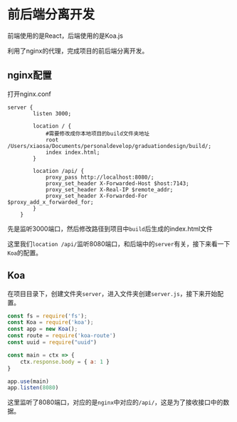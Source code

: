 # 前后端分离开发

前端使用的是React，后端使用的是Koa.js

利用了nginx的代理，完成项目的前后端分离开发。

## nginx配置

打开nginx.conf

```nginx
server {
        listen 3000;

        location / {
            #需要修改成你本地项目的build文件夹地址
            root /Users/xiaosa/Documents/personaldevelop/graduationdesign/build/;
            index index.html;
        }

        location /api/ {
            proxy_pass http://localhost:8080/;
            proxy_set_header X-Forwarded-Host $host:7143;
            proxy_set_header X-Real-IP $remote_addr;
            proxy_set_header X-Forwarded-For $proxy_add_x_forwarded_for;
        }
    }
```

先是监听3000端口，然后修改路径到项目中`build`后生成的index.html文件

这里我们`location /api/`监听8080端口，和后端中的`server`有关，接下来看一下`Koa`的配置。

## Koa

在项目目录下，创建文件夹`server`，进入文件夹创建`server.js`，接下来开始配置。

```javascript
const fs = require('fs');
const Koa = require('koa');
const app = new Koa();
const route = require('koa-route')
const uuid = require("uuid")

const main = ctx => {
    ctx.response.body = { a: 1 }
}

app.use(main)
app.listen(8080)
```

这里监听了8080端口，对应的是`nginx`中对应的`/api/`，这是为了接收接口中的数据。